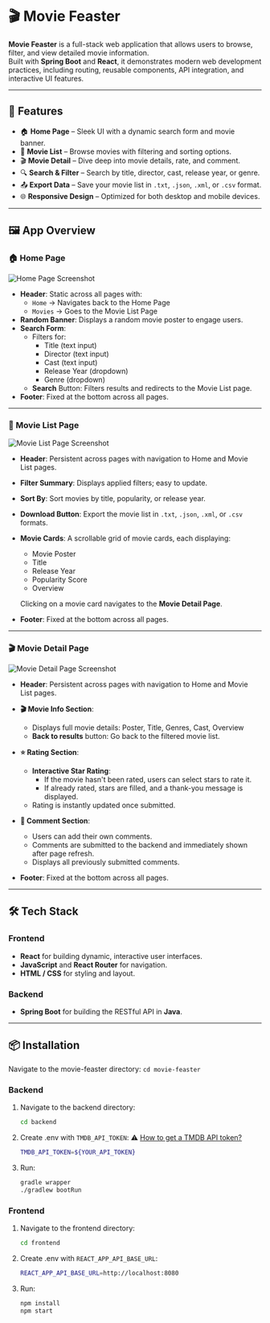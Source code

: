 # 🎬 Movie Feaster

**Movie Feaster** is a full-stack web application that allows users to browse, filter, and view detailed movie information.  
Built with **Spring Boot** and **React**, it demonstrates modern web development practices, including routing, reusable components, API integration, and interactive UI features.

---

## 🚀 Features

- 🏠 **Home Page** – Sleek UI with a dynamic search form and movie banner.
- 📄 **Movie List** – Browse movies with filtering and sorting options.
- 🎬 **Movie Detail** – Dive deep into movie details, rate, and comment.
- 🔍 **Search & Filter** – Search by title, director, cast, release year, or genre.
- 📤 **Export Data** – Save your movie list in `.txt`, `.json`, `.xml`, or `.csv` format.
- 🌐 **Responsive Design** – Optimized for both desktop and mobile devices.

---

## 🖼 App Overview

### 🏠 Home Page

![Home Page Screenshot](https://github.com/user-attachments/assets/7c4eda79-cf5f-482c-976a-ff5b67f663ef)

- **Header**: Static across all pages with:
  - `Home` → Navigates back to the Home Page
  - `Movies` → Goes to the Movie List Page
- **Random Banner**: Displays a random movie poster to engage users.
- **Search Form**:  
  - Filters for:  
    - Title (text input)  
    - Director (text input)  
    - Cast (text input)  
    - Release Year (dropdown) 
    - Genre (dropdown)  
  - **Search** Button: Filters results and redirects to the Movie List page.
- **Footer**: Fixed at the bottom across all pages.

---

### 📄 Movie List Page

![Movie List Page Screenshot](https://github.com/user-attachments/assets/e0068dbe-9de0-4415-bb97-da77d017cbad)

- **Header**: Persistent across pages with navigation to Home and Movie List pages.
- **Filter Summary**: Displays applied filters; easy to update.
- **Sort By**: Sort movies by title, popularity, or release year.
- **Download Button**: Export the movie list in `.txt`, `.json`, `.xml`, or `.csv` formats.
- **Movie Cards**: A scrollable grid of movie cards, each displaying:
  - Movie Poster
  - Title
  - Release Year
  - Popularity Score
  - Overview  

  Clicking on a movie card navigates to the **Movie Detail Page**.
- **Footer**: Fixed at the bottom across all pages.
---

### 🎬 Movie Detail Page
![Movie Detail Page Screenshot](https://github.com/user-attachments/assets/d7665997-16ac-4242-8dab-609a99363037)

- **Header**: Persistent across pages with navigation to Home and Movie List pages.
- **🎬 Movie Info Section**:
  - Displays full movie details: Poster, Title, Genres, Cast, Overview
  - **Back to results** button: Go back to the filtered movie list.

- **⭐ Rating Section**:  
  - **Interactive Star Rating**:  
    - If the movie hasn't been rated, users can select stars to rate it.  
    - If already rated, stars are filled, and a thank-you message is displayed.  
  - Rating is instantly updated once submitted.

- **💬 Comment Section**:  
  - Users can add their own comments.
  - Comments are submitted to the backend and immediately shown after page refresh.
  - Displays all previously submitted comments.
- **Footer**: Fixed at the bottom across all pages.
---

## 🛠 Tech Stack

### Frontend
- **React** for building dynamic, interactive user interfaces.
- **JavaScript** and **React Router** for navigation.
- **HTML / CSS** for styling and layout.

### Backend
- **Spring Boot** for building the RESTful API in **Java**.

---

## 📦 Installation
Navigate to the movie-feaster directory:
`cd movie-feaster`

### Backend

1. Navigate to the backend directory:
   ```bash
   cd backend
2. Create .env with `TMDB_API_TOKEN`:
   ⚠️ [How to get a TMDB API token?](https://developer.themoviedb.org/docs/getting-started)
   ```bash
   TMDB_API_TOKEN=${YOUR_API_TOKEN}
4. Run:
   ```bash
   gradle wrapper
   ./gradlew bootRun

### Frontend

1. Navigate to the frontend directory:
   ```bash
   cd frontend
2. Create .env with `REACT_APP_API_BASE_URL`:
   ```bash
   REACT_APP_API_BASE_URL=http://localhost:8080
3. Run:
   ```bash
   npm install
   npm start
